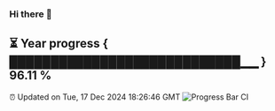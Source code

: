 ### Hi there 👋
⏳ Year progress { ████████████████████████████▁▁ } 96.11 %
---
⏰ Updated on Tue, 17 Dec 2024 18:26:46 GMT
![Progress Bar CI](https://github.com/liununu/liununu/workflows/Progress%20Bar%20CI/badge.svg)
